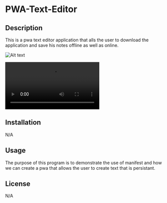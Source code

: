 # PWA-Text-Editor

## Description

This is a pwa text editor application that alls the user to download the application and save his notes offline as well as online. 

![Alt text](<assets/Screenshot (27).png>)

<video src="assets/Untitled_%20Oct%2027,%202023%209_28%20PM%20(video-converter.com).mp4" controls title="Title"></video>

## Installation

N/A

## Usage

The purpose of this program is to demonstrate the use of manifest and how we can create a pwa that allows the user to create text that is persistant. 

## License

N/A
